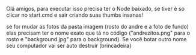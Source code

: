 Olá amigos, para executar isso precisa ter o Node baixado, se tiver é so clicar no start.cmd e sair criando suas thumbs insanas!

se for mudar as fotos da pasta imagem (rosto do andre e a foto de fundo) elas precisam ter o nome exato que tá no código ("andrezitos.png" para o rosto e "background.jpg" para o background). Se você botar outro nome seu computador vai ser auto destruir (brincadeira)
